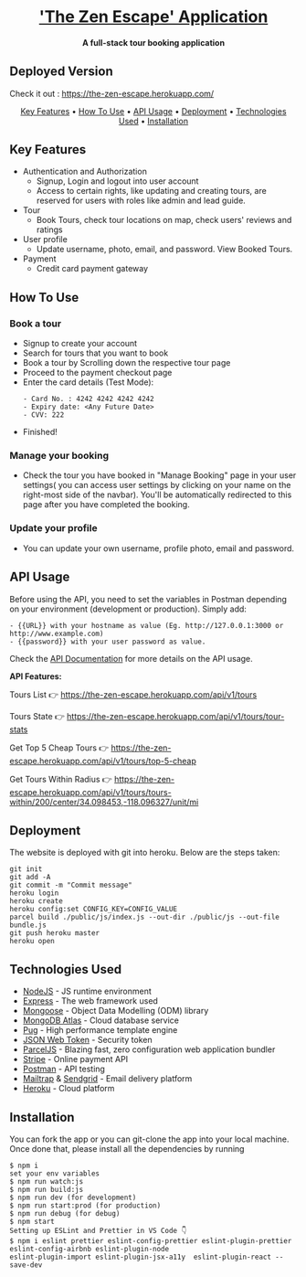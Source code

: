 <h1 align="center"><a href="https://the-zen-escape.herokuapp.com/">'The Zen Escape' Application</a></h1>
<h4 align="center"> A full-stack tour booking application</h4>

## Deployed Version
Check it out : https://the-zen-escape.herokuapp.com/

 <p align="center">
  <a href="#key-features">Key Features</a> •
  <a href="#how-to-use">How To Use</a> •
  <a href="#api-usage">API Usage</a> •
  <a href="#deployment">Deployment</a> •
  <a href="#technologies-used">Technologies Used</a> •
  <a href="#installation">Installation</a> 
</p>

## Key Features

* Authentication and Authorization
  - Signup, Login and logout into user account
  - Access to certain rights, like updating and creating tours, are reserved for users with roles like admin and lead guide.
* Tour
  - Book Tours, check tour locations on map, check users' reviews and ratings
* User profile
  - Update username, photo, email, and password. View Booked Tours.
* Payment
  - Credit card payment gateway

## How To Use

### Book a tour
* Signup to create your account
* Search for tours that you want to book
* Book a tour by Scrolling down the respective tour page
* Proceed to the payment checkout page
* Enter the card details (Test Mode):
  ```
  - Card No. : 4242 4242 4242 4242
  - Expiry date: <Any Future Date>
  - CVV: 222
  ```
* Finished!

### Manage your booking

* Check the tour you have booked in "Manage Booking" page in your user settings( you can access user settings by clicking on your name on the right-most side of the navbar). You'll be automatically redirected to this page after you have completed the booking.

### Update your profile

* You can update your own username, profile photo, email and password.

## API Usage
Before using the API, you need to set the variables in Postman depending on your environment (development or production). Simply add: 
  ```
  - {{URL}} with your hostname as value (Eg. http://127.0.0.1:3000 or http://www.example.com)
  - {{password}} with your user password as value.
  ```
  
  Check the [API Documentation](https://documenter.getpostman.com/view/13429515/TVev3jej#intro) for more details on the API usage.
  
<b> API Features: </b>

Tours List 👉 https://the-zen-escape.herokuapp.com/api/v1/tours

Tours State 👉 https://the-zen-escape.herokuapp.com/api/v1/tours/tour-stats

Get Top 5 Cheap Tours 👉 https://the-zen-escape.herokuapp.com/api/v1/tours/top-5-cheap

Get Tours Within Radius 👉 https://the-zen-escape.herokuapp.com/api/v1/tours/tours-within/200/center/34.098453,-118.096327/unit/mi

## Deployment
The website is deployed with git into heroku. Below are the steps taken:
```
git init
git add -A
git commit -m "Commit message"
heroku login
heroku create
heroku config:set CONFIG_KEY=CONFIG_VALUE
parcel build ./public/js/index.js --out-dir ./public/js --out-file bundle.js
git push heroku master
heroku open
```


## Technologies Used

* [NodeJS](https://nodejs.org/en/) - JS runtime environment
* [Express](http://expressjs.com/) - The web framework used
* [Mongoose](https://mongoosejs.com/) - Object Data Modelling (ODM) library
* [MongoDB Atlas](https://www.mongodb.com/cloud/atlas) - Cloud database service
* [Pug](https://pugjs.org/api/getting-started.html) - High performance template engine
* [JSON Web Token](https://jwt.io/) - Security token
* [ParcelJS](https://parceljs.org/) - Blazing fast, zero configuration web application bundler
* [Stripe](https://stripe.com/) - Online payment API
* [Postman](https://www.getpostman.com/) - API testing
* [Mailtrap](https://mailtrap.io/) & [Sendgrid](https://sendgrid.com/) - Email delivery platform
* [Heroku](https://www.heroku.com/) - Cloud platform

## Installation
You can fork the app or you can git-clone the app into your local machine. Once done that, please install all the
dependencies by running
```
$ npm i
set your env variables
$ npm run watch:js
$ npm run build:js
$ npm run dev (for development)
$ npm run start:prod (for production)
$ npm run debug (for debug)
$ npm start
Setting up ESLint and Prettier in VS Code 👇
$ npm i eslint prettier eslint-config-prettier eslint-plugin-prettier eslint-config-airbnb eslint-plugin-node
eslint-plugin-import eslint-plugin-jsx-a11y  eslint-plugin-react --save-dev
```
